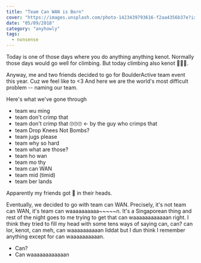 ```yaml
---
title: "Team Can WAN is Born"
cover: "https://images.unsplash.com/photo-1423439793616-f2aa4356b37e?ixlib=rb-1.2.1&ixid=eyJhcHBfaWQiOjEyMDd9&auto=format&fit=crop&w=2000&q=80"
date: "05/09/2018"
category: "anyhowly"
tags:
  - nonsense
---
```


Today is one of those days where you do anything anything kenot. Normally those days would go well for climbing. But today climbing also kenot 🤷🏻‍♀️.

Anyway, me and two friends decided to go for BoulderActive team event this year. Cuz we feel like to <3 And here we are the world's most difficult problem -- naming our team.

Here's what we've gone through

- team wu ming
- team don't crimp that
- team don't crimp that 🙄🙄🙄 <- by the guy who crimps that
- team Drop Knees Not Bombs?
- team jugs please
- team why so hard
- team what are those?
- team ho wan
- team mo thy
- team can WAN
- team mid (timid)
- team ber lands

Apparently my friends got 🦄 in their heads.

Eventually, we decided to go with team can WAN. Precisely, it's not team can WAN, it's team can waaaaaaaaaa~~~~~n. It's a Singaporean thing and rest of the night goes to me trying to get that can waaaaaaaaaaaan right. I think they tried to fill my head with some tens ways of saying can, can? can lor, kenot, can meh, can waaaaaaaaaan liddat but I dun think I remember anything except for can waaaaaaaaaan.

- Can?
- Can waaaaaaaaaaaan
